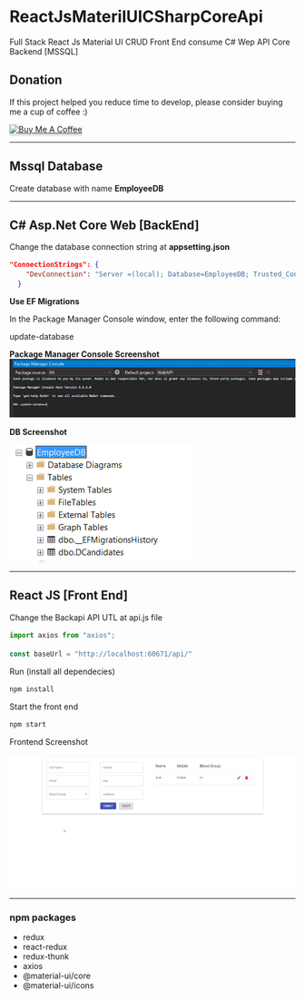 # ReactJsMaterilUICSharpCoreApi
Full Stack React Js Material UI CRUD Front End consume C# Wep API Core Backend [MSSQL]

## Donation

If this project helped you reduce time to develop, please consider buying me a cup of coffee :)

<a href="https://www.buymeacoffee.com/ongyishen" 
target="_blank">
<img src="https://www.buymeacoffee.com/assets/img/custom_images/orange_img.png" 
alt="Buy Me A Coffee" style="height: 41px !important;width: 174px !important;box-shadow: 0px 3px 2px 0px rgba(190, 190, 190, 0.5) !important;-webkit-box-shadow: 0px 3px 2px 0px rgba(190, 190, 190, 0.5) !important;" ></a>

------

## Mssql Database

Create database with name **EmployeeDB**

------

## C# Asp.Net Core Web [BackEnd]

Change the database connection string at **appsetting.json**

```json
"ConnectionStrings": {
    "DevConnection": "Server =(local); Database=EmployeeDB; Trusted_Connection=True; MultipleActiveResultSets=True;"
  }
```

**Use EF Migrations**

In the Package Manager Console window, enter the following command:

update-database

**Package Manager Console Screenshot**
<img src="https://github.com/ongyishen/ReactJsMaterilUICSharpCoreApi/blob/main/SampleEF.PNG?raw=true" />

**DB Screenshot**

<img src="https://github.com/ongyishen/ReactJsMaterilUICSharpCoreApi/blob/main/SampleDB.PNG?raw=true" />

------
## React JS [Front End]

Change the Backapi API UTL at api.js file

```javascript
import axios from "axios";

const baseUrl = "http://localhost:60671/api/"
```

Run (install all dependecies)

```bash
npm install
```

Start the front end

```bash
npm start
```

Frontend Screenshot

<img src="https://github.com/ongyishen/ReactJsMaterilUICSharpCoreApi/blob/main/Sample.gif?raw=true" />


------
### npm packages

- redux
- react-redux
- redux-thunk
- axios
- @material-ui/core
- @material-ui/icons
